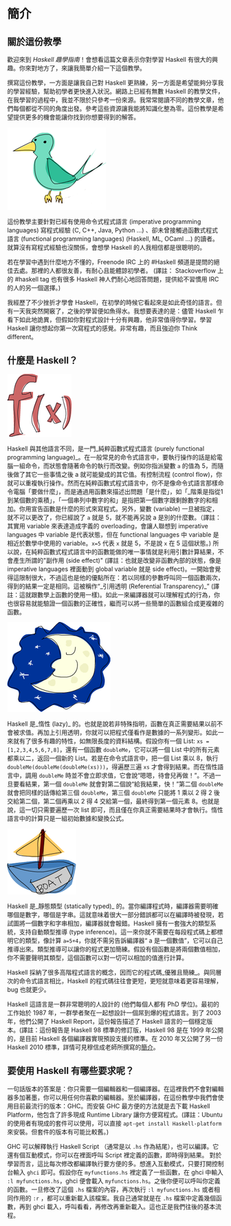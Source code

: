# 簡介

## 關於這份教學

歡迎來到 _Haskell 趣學指南_！會想看這篇文章表示你對學習 Haskell 有很大的興趣。你來對地方了，來讓我簡單介紹一下這個教學。

撰寫這份教學，一方面是讓我自己對 Haskell 更熟練，另一方面是希望能夠分享我的學習經驗，幫助初學者更快進入狀況。網路上已經有無數 Haskell 的教學文件，在我學習的過程中，我並不限於只參考一份來源。我常常閱讀不同的教學文章，他們每個都從不同的角度出發。參考這些資源讓我能將知識化整為零。這份教學是希望提供更多的機會能讓你找到你想要得到的解答。

![](../../.gitbook/assets/bird%20%281%29.png)

這份教學主要針對已經有使用命令式程式語言 \(imperative programming languages\) 寫程式經驗 \(C, C++, Java, Python …\) 、卻未曾接觸過函數式程式語言 \(functional programming languages\) \(Haskell, ML, OCaml …\) 的讀者。就算沒有寫程式經驗也沒關係，會想學 Haskell 的人我相信都是很聰明的。

若在學習中遇到什麼地方不懂的，Freenode IRC 上的 \#Haskell 頻道是提問的絕佳去處。那裡的人都很友善，有耐心且能體諒初學者。 \(譯註： Stackoverflow 上的 \#haskell tag 也有很多 Haskell 神人們耐心地回答問題，提供給不習慣用 IRC 的人的另一個選擇。\)

我經歷了不少挫折才學會 Haskell，在初學的時候它看起來是如此奇怪的語言。但有一天我突然開竅了，之後的學習便如魚得水。我想要表達的是：儘管 Haskell 乍看下如此地詭異，但假如你對程式設計十分有興趣，他非常值得你學習。學習 Haskell 讓你想起你第一次寫程式的感覺。非常有趣，而且強迫你 Think different。

## 什麼是 Haskell？

![](../../.gitbook/assets/fx.png)

Haskell 與其他語言不同，是一門_純粹函數式程式語言 \(purely functional programming language\)_。在一般常見的命令式語言中，要執行操作的話是給電腦一組命令，而狀態會隨著命令的執行而改變。例如你指派變數 `a` 的值為 5，而隨後做了其它一些事情之後 a 就可能變成的其它值。有控制流程 \(control flow\)，你就可以重複執行操作。然而在純粹函數式程式語言中，你不是像命令式語言那樣命令電腦「要做什麼」，而是通過用函數來描述出問題「是什麼」，如「_階乘是指從1到某個數的乘積」，「一個串列中數字的和」是指把第一個數字跟剩餘數字的和相加。你用宣告函數是什麼的形式來寫程式。另外，變數 \(variable\) 一旦被指定，就不可以更改了，你已經說了 `a` 就是 5，就不能再另說 a 是別的什麼數。（譯註：其實用 variable 來表達造成字義的 overloading，會讓人聯想到 imperative languages 中 variable 是代表狀態，但在 functional languages 中 variable 是相近於數學中使用的 variable。`x=5` 代表 `x` 就是 5，不是說 `x` 在 5 這個狀態。\) 所以說，在純粹函數式程式語言中的函數能做的唯一事情就是利用引數計算結果，不會產生所謂的"副作用 \(side effect\)" \(譯註：也就是改變非函數內部的狀態，像是 imperative languages 裡面動到 global variable 就是 side effect\)。一開始會覺得這限制很大，不過這也是他的優點所在：若以同樣的參數呼叫同一個函數兩次，得到的結果一定是相同。這被稱作“_引用透明 \(Referential Transparency\)\_” \(譯註：這就跟數學上函數的使用一樣\)。如此一來編譯器就可以理解程式的行為，你也很容易就能驗證一個函數的正確性，繼而可以將一些簡單的函數組合成更複雜的函數。

![](../../.gitbook/assets/lazy.png)

Haskell 是_惰性 \(lazy\)_ 的。也就是說若非特殊指明，函數在真正需要結果以前不會被求值。再加上引用透明，你就可以把程式僅看作是數據的一系列變形。如此一來就有了很多有趣的特性，如無限長度的資料結構。假設你有一個 List: `xs = [1,2,3,4,5,6,7,8]`，還有一個函數 `doubleMe`，它可以將一個 List 中的所有元素都乘以二，返回一個新的 List。若是在命令式語言中，把一個 List 乘以 8，執行 `doubleMe(doubleMe(doubleMe(xs)))`，得遍歷三遍 `xs` 才會得到結果。而在惰性語言中，調用 `doubleMe` 時並不會立即求值，它會說“嗯嗯，待會兒再做！”。不過一旦要看結果，第一個 `doubleMe` 就會對第二個說“給我結果，快！”第二個 `doubleMe` 就會把同樣的話傳給第三個 `doubleMe`，第三個 `doubleMe` 只能將 1 乘以 2 得 2 後交給第二個，第二個再乘以 2 得 4 交給第一個，最終得到第一個元素 8。也就是說，這一切只需要遍歷一次 list 即可，而且僅在你真正需要結果時才會執行。惰性語言中的計算只是一組初始數據和變換公式。

![](../../.gitbook/assets/boat%20%281%29.png)

Haskell 是_靜態類型 \(statically typed\)_ 的。當你編譯程式時，編譯器需要明確哪個是數字，哪個是字串。這就意味着很大一部分錯誤都可以在編譯時被發現，若試圖將一個數字和字串相加，編譯器就會報錯。Haskell 擁有一套強大的類型系統，支持自動類型推導 \(type inference\)。這一來你就不需要在每段程式碼上都標明它的類型，像計算 `a=5+4`，你就不需另告訴編譯器“ a 是一個數值”，它可以自己推導出來。類型推導可以讓你的程式更加簡練。假設有個函數是將兩個數值相加，你不需要聲明其類型，這個函數可以對一切可以相加的值進行計算。

Haskell 採納了很多高階程式語言的概念，因而它的程式碼_優雅且簡練_。與同層次的命令式語言相比，Haskell 的程式碼往往會更短，更短就意味着更容易理解，bug 也就更少。

Haskell 這語言是一群非常聰明的人設計的 \(他們每個人都有 PhD 學位\)。最初的工作始於 1987 年，一群學者聚在一起想設計一個屌到爆的程式語言。到了 2003 年，他們公開了 Haskell Report，這份報告描述了 Haskell 語言的一個穩定版本。\(譯註：這份報告是 Haskell 98 標準的修訂版，Haskell 98 是在 1999 年公開的，是目前 Haskell 各個編譯器實現預設支援的標準。在 2010 年又公開了另一份 Haskell 2010 標準，詳情可見穆信成老師所撰寫的[簡介](http://www.iis.sinica.edu.tw/~scm/ncs/2010/07/haskell-2010-report/)。

## 要使用 Haskell 有哪些要求呢？

一句話版本的答案是：你只需要一個編輯器和一個編譯器。在這裡我們不會對編輯器多加著墨，你可以用任何你喜歡的編輯器。至於編譯器，在這份教學中我們會使用目前最流行的版本：GHC。而安裝 GHC 最方便的方法就是去下載 Haskell Platform，他包含了許多現成 Runtime Library 讓你方便寫程式。\(譯註：Ubuntu 的使用者有現成的套件可以使用，可以直接 `apt-get install Haskell-platform` 來安裝。但套件的版本有可能比較舊。\)

GHC 可以解釋執行 Haskell Script （通常是以 `.hs` 作為結尾），也可以編譯。它還有個互動模式，你可以在裡面呼叫 Script 裡定義的函數，即時得到結果。 對於學習而言，這比每次修改都編譯執行要方便的多。想進入互動模式，只要打開控制台輸入 `ghci` 即可。假設你在 `myfunctions.hs` 裡定義了一些函數，在 ghci 中輸入 `:l myfunctions.hs`，ghci 便會載入 `myfunctions.hs`。之後你便可以呼叫你定義的函數。一旦修改了這個 `.hs` 檔案的內容，再次執行 `:l myfunctions.hs` 或者相同作用的 `:r` ，都可以重新載入該檔案。我自己通常就是在 `.hs` 檔案中定義幾個函數，再到 ghci 載入，呼叫看看，再修改再重新載入。這也正是我們往後的基本流程。

